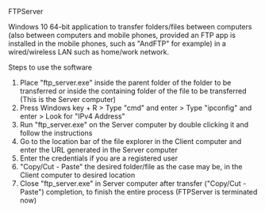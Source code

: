 
FTPServer

Windows 10 64-bit application to transfer folders/files between computers (also between computers and mobile phones, provided an FTP app is installed in the mobile phones, such as "AndFTP" for example) in a wired/wireless LAN such as home/work network.

Steps to use the software

1. Place "ftp_server.exe" inside the parent folder of the folder to be transferred or inside the containing folder of the file to be transferred (This is the Server computer)
2. Press Windows key + R > Type "cmd" and enter > Type "ipconfig" and enter > Look for "IPv4 Address"
3. Run "ftp_server.exe" on the Server computer by double clicking it and follow the instructions
4. Go to the location bar of the file explorer in the Client computer and enter the URL generated in the Server computer
5. Enter the credentials if you are a registered user
6. "Copy/Cut - Paste" the desired folder/file as the case may be, in the Client computer to desired location
7. Close "ftp_server.exe" in Server computer after transfer ("Copy/Cut - Paste") completion, to finish the entire process (FTPServer is terminated now)
